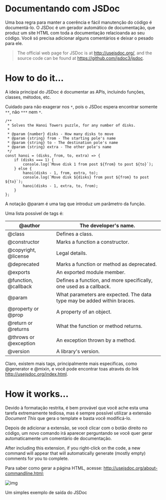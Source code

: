 # Documentando com JSDoc

Uma boa regra para manter a coerência e fácil manutenção do código é documentá-lo. O JSDoc é um gerador automático de documentação, que produz um site HTML com toda a documentação relacioanda ao seu código. Você só precisa adicionar alguns comentários e deixar o pesado para ele. 

> The official web page for JSDoc is at http://usejsdoc.org/, and the source code can be found at https://github.com/jsdoc3/jsdoc. 



# How to do it…

A ideia principal do JSDoc é documentar as APIs, incluindo funções, classes, métodos, etc. 

Cuidado para não exagerar nos `*`,  pois o JSDoc espera encontrar somente `**`, não `***` nem `*`.

```
/**
 * Solves the Hanoi Towers puzzle, for any number of disks.
 *
 * @param {number} disks - How many disks to move
 * @param {string} from - The starting pole's name
 * @param {string} to - The destination pole's name
 * @param {string} extra - The other pole's name
 */
const hanoi = (disks, from, to, extra) => {
    if (disks === 1) {
        console.log(`Move disk 1 from post ${from} to post ${to}`);
    } else {
        hanoi(disks - 1, from, extra, to);
        console.log(`Move disk ${disks} from post ${from} to post ${to}`);
        hanoi(disks - 1, extra, to, from);
    }
};
```

A notação @param é uma tag que introduz um parâmetro da função.

Uma lista possível de tags é:

| @author               | The developer's name.                                        |
| --------------------- | ------------------------------------------------------------ |
| @class                | Defines a class.                                             |
| @constructor          | Marks a function a constructor.                              |
| @copyright, @license  | Legal details.                                               |
| @deprecated           | Marks a function or method as deprecated.                    |
| @exports              | An exported module member.                                   |
| @function, @callback  | Defines a function, and more specifically, one used as a callback. |
| @param                | What parameters are expected. The data type may be added within braces. |
| @property or @prop    | A property of an object.                                     |
| @return or @returns   | What the function or method returns.                         |
| @throws or @exception | An exception thrown by a method.                             |
| @version              | A library's version.                                         |

 Claro, existem mais tags, principalmente mais específicas, como @generator e @mixin, e você pode encontrar toas através do link http://usejsdoc.org/index.html.



# How it works…

Devido à formatação restrita, é bem provável que você ache esta uma tarefa extremamente tediosa, mas é sempre possível utilizar a extensão *Document This* que gera o template e basta você modificá-lo. 

Depois de adicionar a extensão, se você clicar com o botão direito no código, um novo comando irá aparecer perguntando se você quer gerar automaticamente um comentário de documentação.

After including this extension, if you right-click on the code, a new command will appear that will automatically generate (mostly empty) comments for you to complete. 

Para saber como gerar a página HTML, acesse: http://usejsdoc.org/about-commandline.html; 

![img](https://learning.oreilly.com/library/view/modern-javascript-web/9781788992749/assets/4c9ae20c-d9a8-40f7-8212-e1ee009e3be8.png)

 Um simples exemplo de saída do JSDoc